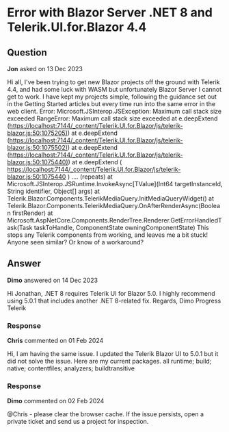 # Error with Blazor Server .NET 8 and Telerik.UI.for.Blazor 4.4

## Question

**Jon** asked on 13 Dec 2023

Hi all, I've been trying to get new Blazor projects off the ground with Telerik 4.4, and had some luck with WASM but unfortunately Blazor Server I cannot get to work. I have kept my projects simple, following the guidance set out in the Getting Started articles but every time run into the same error in the web client. Error: Microsoft.JSInterop.JSException: Maximum call stack size exceeded RangeError: Maximum call stack size exceeded at e.deepExtend ([https://localhost:7144/_content/Telerik.UI.for.Blazor/js/telerik-blazor.js:50:1075205)](https://localhost:7144/_content/Telerik.UI.for.Blazor/js/telerik-blazor.js:50:1075205)) at e.deepExtend ([https://localhost:7144/_content/Telerik.UI.for.Blazor/js/telerik-blazor.js:50:1075502)](https://localhost:7144/_content/Telerik.UI.for.Blazor/js/telerik-blazor.js:50:1075502)) at e.deepExtend ([https://localhost:7144/_content/Telerik.UI.for.Blazor/js/telerik-blazor.js:50:1075440)](https://localhost:7144/_content/Telerik.UI.for.Blazor/js/telerik-blazor.js:50:1075440)) at e.deepExtend ( [https://localhost:7144/_content/Telerik.UI.for.Blazor/js/telerik-blazor.js:50:1075440](https://localhost:7144/_content/Telerik.UI.for.Blazor/js/telerik-blazor.js:50:1075440) ) .... (repeats) at Microsoft.JSInterop.JSRuntime.InvokeAsync[TValue](Int64 targetInstanceId, String identifier, Object[] args) at Telerik.Blazor.Components.TelerikMediaQuery.InitMediaQueryWidget() at Telerik.Blazor.Components.TelerikMediaQuery.OnAfterRenderAsync(Boolean firstRender) at Microsoft.AspNetCore.Components.RenderTree.Renderer.GetErrorHandledTask(Task taskToHandle, ComponentState owningComponentState) This stops any Telerik components from working, and leaves me a bit stuck! Anyone seen similar? Or know of a workaround?

## Answer

**Dimo** answered on 14 Dec 2023

Hi Jonathan, .NET 8 requires Telerik UI for Blazor 5.0. I highly recommend using 5.0.1 that includes another .NET 8-related fix. Regards, Dimo Progress Telerik

### Response

**Chris** commented on 01 Feb 2024

Hi, I am having the same issue. I updated the Telerik Blazor UI to 5.0.1 but it did not solve the issue. Here are my current packages. <ItemGroup> <PackageReference Include="Microsoft.AspNetCore.Diagnostics.EntityFrameworkCore" Version="8.0.1" /> <PackageReference Include="Microsoft.AspNetCore.Identity.EntityFrameworkCore" Version="8.0.1" /> <PackageReference Include="Microsoft.AspNetCore.Identity.UI" Version="8.0.1" /> <PackageReference Include="Microsoft.CodeAnalysis" Version="4.8.0" /> <PackageReference Include="Microsoft.EntityFrameworkCore.SqlServer" Version="8.0.1" /> <PackageReference Include="Microsoft.EntityFrameworkCore.Tools" Version="8.0.1"> <PrivateAssets>all</PrivateAssets> <IncludeAssets>runtime; build; native; contentfiles; analyzers; buildtransitive</IncludeAssets> </PackageReference> <PackageReference Include="Newtonsoft.Json" Version="13.0.3" /> <PackageReference Include="Telerik.DataSource" Version="3.0.0" /> <PackageReference Include="Telerik.Documents.Core" Version="2023.3.1106" /> <PackageReference Include="Telerik.Documents.SpreadsheetStreaming" Version="2023.3.1106" /> <PackageReference Include="Telerik.Recurrence" Version="0.2.1" /> <PackageReference Include="Telerik.UI.for.AspNet.Core" Version="2023.2.718" /> <PackageReference Include="Telerik.UI.for.Blazor" Version="5.0.1" /> <PackageReference Include="Telerik.Zip" Version="2023.3.1106" /> </ItemGroup>

### Response

**Dimo** commented on 02 Feb 2024

@Chris - please clear the browser cache. If the issue persists, open a private ticket and send us a project for inspection.
